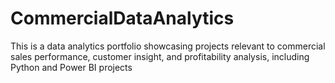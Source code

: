 # CommercialDataAnalytics
This is a data analytics portfolio showcasing projects relevant to commercial sales performance, customer insight, and profitability analysis, including Python and Power BI projects
